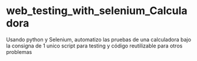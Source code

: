 # web_testing_with_selenium_Calculadora
Usando python y Selenium, automatizo las pruebas de una calculadora bajo la consigna de 1 unico script para testing y código reutilizable para otros problemas
